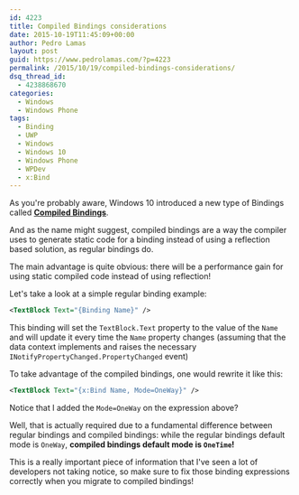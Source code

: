 ```yaml
---
id: 4223
title: Compiled Bindings considerations
date: 2015-10-19T11:45:09+00:00
author: Pedro Lamas
layout: post
guid: https://www.pedrolamas.com/?p=4223
permalink: /2015/10/19/compiled-bindings-considerations/
dsq_thread_id:
  - 4238868670
categories:
  - Windows
  - Windows Phone
tags:
  - Binding
  - UWP
  - Windows
  - Windows 10
  - Windows Phone
  - WPDev
  - x:Bind
---
```


As you're probably aware, Windows 10 introduced a new type of Bindings called [**Compiled Bindings**](https://msdn.microsoft.com/en-us/library/windows/apps/mt204783.aspx).

And as the name might suggest, compiled bindings are a way the compiler uses to generate static code for a binding instead of using a reflection based solution, as regular bindings do.

The main advantage is quite obvious: there will be a performance gain for using static compiled code instead of using reflection!

Let's take a look at a simple regular binding example:

```xml
<TextBlock Text="{Binding Name}" />
```

This binding will set the `TextBlock.Text` property to the value of the `Name` and will update it every time the `Name` property changes (assuming that the data context implements and raises the necessary `INotifyPropertyChanged.PropertyChanged` event)

To take advantage of the compiled bindings, one would rewrite it like this:

```xml
<TextBlock Text="{x:Bind Name, Mode=OneWay}" />
```

Notice that I added the `Mode=OneWay` on the expression above?

Well, that is actually required due to a fundamental difference between regular bindings and compiled bindings: while the regular bindings default mode is `OneWay`, **compiled bindings default mode is `OneTime`!**

This is a really important piece of information that I've seen a lot of developers not taking notice, so make sure to fix those binding expressions correctly when you migrate to compiled bindings!
